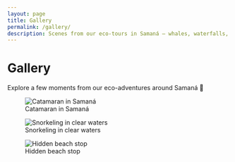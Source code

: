 ```yaml
---
layout: page
title: Gallery
permalink: /gallery/
description: Scenes from our eco-tours in Samaná — whales, waterfalls, mangroves, and secret beaches.
---
```


# Gallery

Explore a few moments from our eco-adventures around Samaná 🌿

<div class="grid grid-3 mt-2">
  <figure>
    <img src="{{ '/assets/images/hero/samana-secret-treasure-hero.jpg' | relative_url }}" alt="Catamaran in Samaná" loading="lazy">
    <figcaption>Catamaran in Samaná</figcaption>
  </figure>

  <figure>
    <img src="{{ '/assets/images/tours/secret-treasure/snorkel.jpg' | relative_url }}" alt="Snorkeling in clear waters" loading="lazy">
    <figcaption>Snorkeling in clear waters</figcaption>
  </figure>

  <figure>
    <img src="{{ '/assets/images/tours/secret-treasure/beach.jpg' | relative_url }}" alt="Hidden beach stop" loading="lazy">
    <figcaption>Hidden beach stop</figcaption>
  </figure>
</div>
